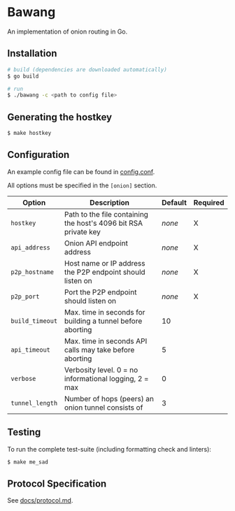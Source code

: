 # Bawang

An implementation of onion routing in Go.

## Installation

```sh
# build (dependencies are downloaded automatically)
$ go build

# run
$ ./bawang -c <path to config file>
```

## Generating the hostkey

```sh
$ make hostkey
```

## Configuration
An example config file can be found in [config.conf](./config.conf).

All options must be specified in the `[onion]` section.

| Option           | Description                                                     | Default | Required |
|------------------|-----------------------------------------------------------------|---------|----------|
| `hostkey`        | Path to the file containing the host's 4096 bit RSA private key | *none*  | X        |
| `api_address`    | Onion API endpoint address                                      | *none*  | X        |
| `p2p_hostname`   | Host name or IP address the P2P endpoint should listen on       | *none*  | X        |
| `p2p_port`       | Port the P2P endpoint should listen on                          | *none*  | X        |
| `build_timeout`  | Max. time in seconds for building a tunnel before aborting      | 10      |          |
| `api_timeout`    | Max. time in seconds API calls may take before aborting         | 5       |          |
| `verbose`        | Verbosity level. 0 = no informational logging, 2 = max          | 0       |          |
| `tunnel_length`  | Number of hops (peers) an onion tunnel consists of              | 3       |          |

## Testing

To run the complete test-suite (including formatting check and linters):

```sh
$ make me_sad
```

## Protocol Specification

See [docs/protocol.md](./docs/protocol.md).
